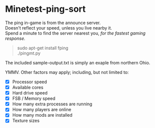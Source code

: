 # Minetest-ping-sort  

The ping in-game is from the announce server.  
Doesn't reflect your speed, unless you live nearby it.  
Spend a minute to find the server nearest you, *for the fastest gaming response.*  

> sudo apt-get install fping  
> ./pingmt.py  

The included sample-output.txt is simply an exaple from northern Ohio.

YMMV.  Other factors may apply; including, but not limited to:  
- [x] Processor speed  
- [x] Available cores  
- [x] Hard drive speed  
- [x] FSB / Memory speed  
- [x] How many extra processes are running  
- [x] How many players are online  
- [x] How many mods are installed  
- [x] Texture sizes  
